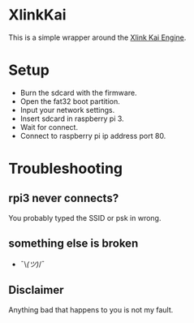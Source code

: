 # XlinkKai
This is a simple wrapper around the [Xlink Kai Engine](https://www.teamxlink.co.uk/).

# Setup
* Burn the sdcard with the firmware.
* Open the fat32 boot partition.
* Input your network settings.
* Insert sdcard in raspberry pi 3.
* Wait for connect.
* Connect to raspberry pi ip address port 80.

# Troubleshooting

## rpi3 never connects?
You probably typed the SSID or psk in wrong.

## something else is broken
  * ¯\\_(ツ)_/¯

## Disclaimer
Anything bad that happens to you is not my fault.
